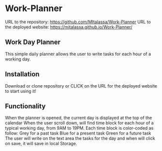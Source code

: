 # Work-Planner
URL to the repository: https://github.com/MItalassa/Work-Planner
URL to the deployed website: https://mitalassa.github.io/Work-Planner/

## Work Day Planner

This simple daily planner allows the user to write tasks for each hour of a working day.

## Installation
Download or clone repository or CLICK on the URL for the deployed website to start using it!

## Functionality
When the planner is opened, the current day is displayed at the top of the calendar
When the user scroll down, will find time block for each hour of a typical working day, from 9AM to 19PM.
Each time block is color-coded as follow:
Grey for a past task
Blue for a present task
Green for a future task
The user will write on the text area the tasks for the day and when will click on save, it will save in local Storage.
